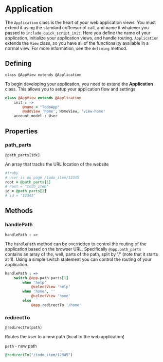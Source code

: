 # Application

The `Application` class is the heart of your web application views. You must extend it using the standard coffeescript call, and name it whatever you passed to `include_quick_script_init`. Here you define the name of your application, initialize your application views, and handle routing. `Application` extends the `View` class, so you have all of the functionality available in a normal view. For more information, see the `defining` method.

## Defining

`class @AppView extends @Application`

To begin developing your application, you need to extend the <b>Application</b> class. This allows you to setup your application flow and settings.

```coffeescript
class @AppView extends @Application
	init : ->
		@name = "TodoApp"
		@addView 'home', HomeView, 'view-home'
	account_model : User
```
	
## Properties

### path_parts

`@path_parts[idx]`

An array that tracks the URL location of the website 

```ruby
#!ruby
# user is on page /todo_item/12345
root = @path_parts[1]
# root = "todo_item"
id = @path_parts[2]
# id = "12345"
```

## Methods

### handlePath

`handlePath : =>`

The `handlePath` method can be overridden to control the routing of the application based on the browser URL. Specifically `@app.path_parts` contains an array of the, well, parts of the path, split by '/' (note that it starts at 1). Using a simple switch statement you can control the routing of your application.

```coffeescript
handlePath : =>
	switch @app.path_parts[1]
		when 'help'
			@selectView 'help'
		when 'home', ''
			@selectView 'home'
		else
			@app.redirectTo '/home'
```

### redirectTo

`@redirectTo(path)`

Routes the user to a new path (local to the web application)

`path` - new path

```ruby
@redirectTo("/todo_item/12345")
```

